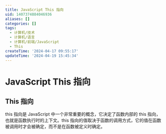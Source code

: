 ```yaml
---
title: JavaScript This 指向
uid: 1407374884046936
aliases: []
categories: []
tags:
  - 计算机/技术
  - 计算机/语言
  - 计算机/前端/JavaScript
  - This
createTime: '2024-04-17 09:55:17'
updateTime: '2024-04-19 15:45:34'
---
```


# JavaScript This 指向

## This 指向

this 指向是 JavaScript 中一个非常重要的概念，它决定了函数内部的 this 指向，也就是函数执行时的上下文。this 指向的值取决于函数的调用方式，它的值在函数被调用时才会被确定，而不是在函数被定义时确定。
